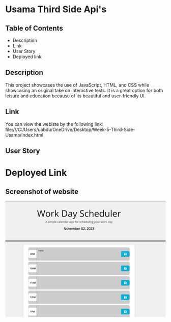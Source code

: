 # Usama Third Side Api's



## Table of Contents

- Description
- Link
- User Story
- Deployed link


## Description

This project showcases the use of JavaScript, HTML, and CSS while showcasing an original take on interactive tests. It is a great option for both leisure and 
education because of its beautiful and user-friendly UI.


## Link

You can view the webiste by the following link: 
file:///C:/Users/uabdu/OneDrive/Desktop/Week-5-Third-Side-Usama/index.html
 


## User Story 




# Deployed Link




## Screenshot of website 
![Alt text](image.png)
